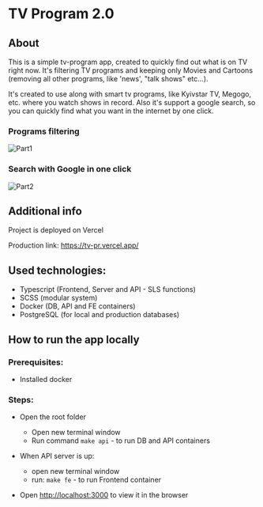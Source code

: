 # TV Program 2.0

## About
This is a simple tv-program app, created to quickly find out what is on TV right now. It's filtering TV programs and keeping only Movies and Cartoons (removing all other programs, like 'news', "talk shows" etc...).

It's created to use along with smart tv programs, like Kyivstar TV, Megogo, etc. where you watch shows in record. 
Also it's support a google search, so you can quickly find what you want in the internet by one click.

### Programs filtering
![Part1](https://github.com/user-attachments/assets/667fed19-f8b2-4a97-ba6d-ec05586519d7)

### Search with Google in one click
![Part2](https://github.com/user-attachments/assets/071e0193-243b-432c-9e1f-6b5cfa80da0e)

## Additional info
Project is deployed on Vercel

Production link: https://tv-pr.vercel.app/

## Used technologies:
* Typescript (Frontend, Server and API - SLS functions)
* SCSS (modular system)
* Docker (DB, API and FE containers)
* PostgreSQL (for local and production databases)
  
## How to run the app locally
### Prerequisites:
* Installed docker

### Steps:
* Open the root folder
  * Open new terminal window
  * Run command `make api` - to run DB and API containers

* When API server is up:
  * open new terminal window
  * run: `make fe` - to run Frontend container
* Open [http://localhost:3000](http://localhost:3000) to view it in the browser
